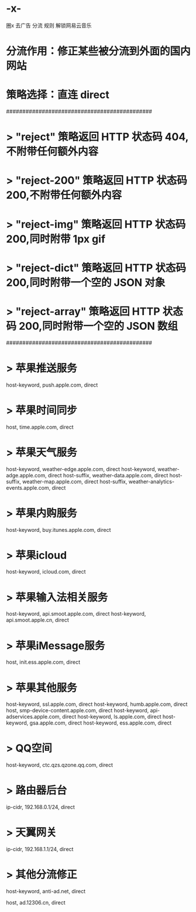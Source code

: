 # -x-
圈x
去广告
分流
规则
解锁网易云音乐
# 分流作用：修正某些被分流到外面的国内网站
# 策略选择：直连 direct
#############################################
# > "reject"        策略返回 HTTP 状态码 404,不附带任何额外内容
# > "reject-200"    策略返回 HTTP 状态码 200,不附带任何额外内容
# > "reject-img"    策略返回 HTTP 状态码 200,同时附带 1px gif
# > "reject-dict"   策略返回 HTTP 状态码 200,同时附带一个空的 JSON 对象
# > "reject-array"  策略返回 HTTP 状态码 200,同时附带一个空的 JSON 数组
#############################################


# > 苹果推送服务
host-keyword, push.apple.com, direct
# > 苹果时间同步
host, time.apple.com, direct
# > 苹果天气服务
host-keyword, weather-edge.apple.com, direct
host-keyword, weather-adge.apple.com, direct
host-suffix, weather-data.apple.com, direct
host-suffix, weather-map.apple.com, direct
host-suffix, weather-analytics-events.apple.com, direct
# > 苹果内购服务
host-keyword, buy.itunes.apple.com, direct
# > 苹果icloud
host-keyword, icloud.com, direct
# > 苹果输入法相关服务
host-keyword, api.smoot.apple.com, direct
host-keyword, api.smoot.apple.cn, direct
# > 苹果iMessage服务
host, init.ess.apple.com, direct
# > 苹果其他服务
host-keyword, ssl.apple.com, direct
host-keyword, humb.apple.com, direct
host, smp-device-content.apple.com, direct
host-keyword, api-adservices.apple.com, direct
host-keyword, ls.apple.com, direct
host-keyword, gsa.apple.com, direct
host-keyword, ess.apple.com, direct

# > QQ空间
host-keyword, ctc.qzs.qzone.qq.com, direct

# > 路由器后台
ip-cidr, 192.168.0.1/24, direct
# > 天翼网关
ip-cidr, 192.168.1.1/24, direct

# > 其他分流修正
host-keyword, anti-ad.net, direct

host, ad.12306.cn, direct
